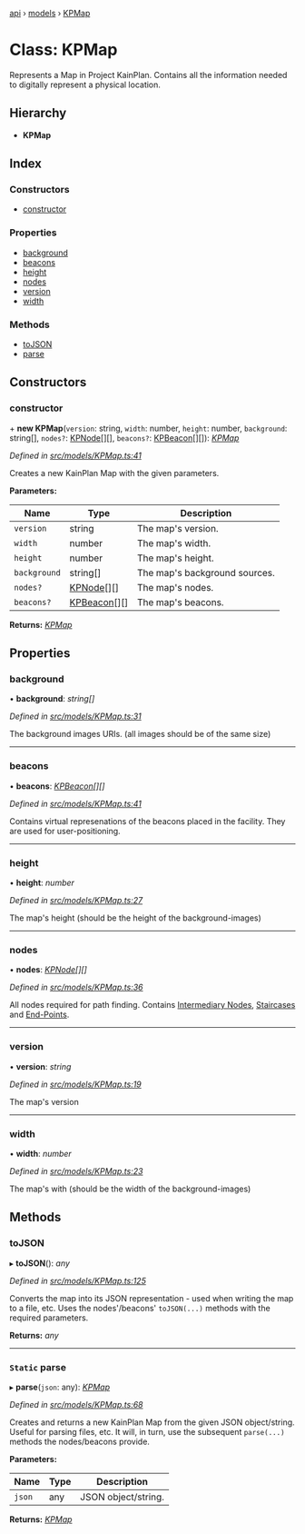 [api](../README.md) › [models](../modules/models.md) › [KPMap](models.kpmap.md)

# Class: KPMap

Represents a Map in Project KainPlan. Contains all the information needed
to digitally represent a physical location.

## Hierarchy

* **KPMap**

## Index

### Constructors

* [constructor](models.kpmap.md#constructor)

### Properties

* [background](models.kpmap.md#background)
* [beacons](models.kpmap.md#beacons)
* [height](models.kpmap.md#height)
* [nodes](models.kpmap.md#nodes)
* [version](models.kpmap.md#version)
* [width](models.kpmap.md#width)

### Methods

* [toJSON](models.kpmap.md#tojson)
* [parse](models.kpmap.md#static-parse)

## Constructors

###  constructor

\+ **new KPMap**(`version`: string, `width`: number, `height`: number, `background`: string[], `nodes?`: [KPNode](models.kpnode.md)[][], `beacons?`: [KPBeacon](models.kpbeacon.md)[][]): *[KPMap](models.kpmap.md)*

*Defined in [src/models/KPMap.ts:41](https://github.com/KainPlan/api/blob/5225f70/src/models/KPMap.ts#L41)*

Creates a new KainPlan Map with the given parameters.

**Parameters:**

Name | Type | Description |
------ | ------ | ------ |
`version` | string | The map's version. |
`width` | number | The map's width. |
`height` | number | The map's height. |
`background` | string[] | The map's background sources. |
`nodes?` | [KPNode](models.kpnode.md)[][] | The map's nodes. |
`beacons?` | [KPBeacon](models.kpbeacon.md)[][] | The map's beacons.  |

**Returns:** *[KPMap](models.kpmap.md)*

## Properties

###  background

• **background**: *string[]*

*Defined in [src/models/KPMap.ts:31](https://github.com/KainPlan/api/blob/5225f70/src/models/KPMap.ts#L31)*

The background images URIs. (all images should be of the same size)

___

###  beacons

• **beacons**: *[KPBeacon](models.kpbeacon.md)[][]*

*Defined in [src/models/KPMap.ts:41](https://github.com/KainPlan/api/blob/5225f70/src/models/KPMap.ts#L41)*

Contains virtual represenations of the beacons placed in the facility.
They are used for user-positioning.

___

###  height

• **height**: *number*

*Defined in [src/models/KPMap.ts:27](https://github.com/KainPlan/api/blob/5225f70/src/models/KPMap.ts#L27)*

The map's height (should be the height of the background-images)

___

###  nodes

• **nodes**: *[KPNode](models.kpnode.md)[][]*

*Defined in [src/models/KPMap.ts:36](https://github.com/KainPlan/api/blob/5225f70/src/models/KPMap.ts#L36)*

All nodes required for path finding. Contains [Intermediary Nodes](models.kpnode.md),
[Staircases](models.kpstairsnode.md) and [End-Points](models.kpendnode.md).

___

###  version

• **version**: *string*

*Defined in [src/models/KPMap.ts:19](https://github.com/KainPlan/api/blob/5225f70/src/models/KPMap.ts#L19)*

The map's version

___

###  width

• **width**: *number*

*Defined in [src/models/KPMap.ts:23](https://github.com/KainPlan/api/blob/5225f70/src/models/KPMap.ts#L23)*

The map's with (should be the width of the background-images)

## Methods

###  toJSON

▸ **toJSON**(): *any*

*Defined in [src/models/KPMap.ts:125](https://github.com/KainPlan/api/blob/5225f70/src/models/KPMap.ts#L125)*

Converts the map into its JSON representation - used when writing the map to a file, etc.
Uses the nodes'/beacons' `toJSON(...)` methods with the required parameters.

**Returns:** *any*

___

### `Static` parse

▸ **parse**(`json`: any): *[KPMap](models.kpmap.md)*

*Defined in [src/models/KPMap.ts:68](https://github.com/KainPlan/api/blob/5225f70/src/models/KPMap.ts#L68)*

Creates and returns a new KainPlan Map from the given JSON object/string.
Useful for parsing files, etc. It will, in turn, use the subsequent
`parse(...)` methods the nodes/beacons provide.

**Parameters:**

Name | Type | Description |
------ | ------ | ------ |
`json` | any | JSON object/string.  |

**Returns:** *[KPMap](models.kpmap.md)*
